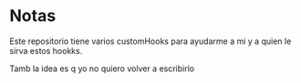 # Notas

Este repositorio tiene varios customHooks para ayudarme a mi y a quien le sirva estos hookks.

Tamb la idea es q yo no quiero volver a escribirlo

